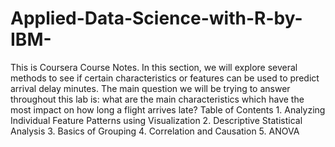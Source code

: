 # Applied-Data-Science-with-R-by-IBM-
This is Coursera Course Notes. 
In this section, we will explore several methods to see if certain characteristics or features can be used to predict arrival delay minutes. The main question we will be trying to answer throughout this lab is: what are the main characteristics which have the most impact on how long a flight arrives late? Table of Contents 1. Analyzing Individual Feature Patterns using Visualization 2. Descriptive Statistical Analysis 3. Basics of Grouping 4. Correlation and Causation 5. ANOVA
